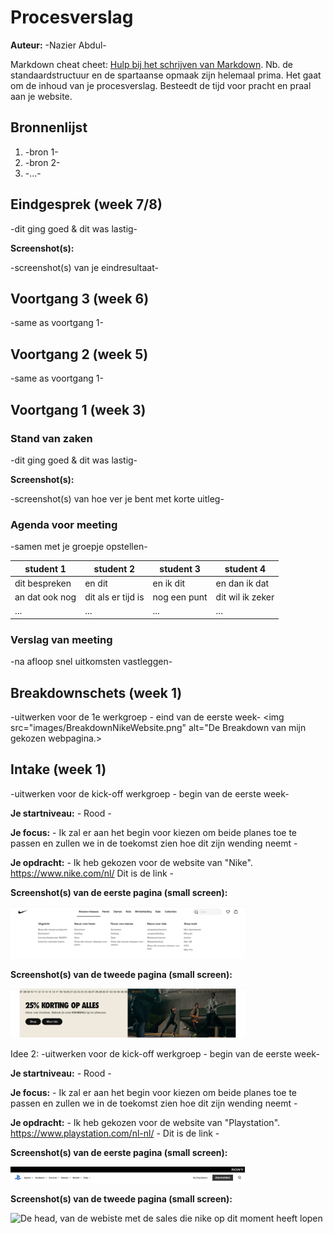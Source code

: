 # Procesverslag
**Auteur:** -Nazier Abdul-

Markdown cheat cheet: [Hulp bij het schrijven van Markdown](https://github.com/adam-p/markdown-here/wiki/Markdown-Cheatsheet). Nb. de standaardstructuur en de spartaanse opmaak zijn helemaal prima. Het gaat om de inhoud van je procesverslag. Besteedt de tijd voor pracht en praal aan je website.



## Bronnenlijst
1. -bron 1-
2. -bron 2-
3. -...-



## Eindgesprek (week 7/8)

-dit ging goed & dit was lastig-

**Screenshot(s):**

-screenshot(s) van je eindresultaat-



## Voortgang 3 (week 6)

-same as voortgang 1-



## Voortgang 2 (week 5)

-same as voortgang 1-



## Voortgang 1 (week 3)

### Stand van zaken

-dit ging goed & dit was lastig-

**Screenshot(s):**

-screenshot(s) van hoe ver je bent met korte uitleg-

### Agenda voor meeting

-samen met je groepje opstellen-

| student 1      | student 2          | student 3    | student 4        |
| ---            | ---                | ---          | ---              |
| dit bespreken  | en dit             | en ik dit    | en dan ik dat    |
| an dat ook nog | dit als er tijd is | nog een punt | dit wil ik zeker |
| ...            | ...                | ...          | ...              |

### Verslag van meeting

-na afloop snel uitkomsten vastleggen-



## Breakdownschets (week 1)

-uitwerken voor de 1e werkgroep - eind van de eerste week-
<img src="images/BreakdownNikeWebsite.png"  alt="De Breakdown van mijn gekozen webpagina.>




## Intake (week 1)
-uitwerken voor de kick-off werkgroep - begin van de eerste week-

**Je startniveau:** - Rood -

**Je focus:** - Ik zal er aan het begin voor kiezen om beide planes toe te passen en zullen we in de toekomst zien hoe dit zijn wending neemt -

**Je opdracht:** - Ik heb gekozen voor de website van "Nike". https://www.nike.com/nl/ Dit is de link -

**Screenshot(s) van de eerste pagina (small screen):**

<img src="images/nikenavbar.png" width="375px" alt="De navigatie balk van de nike website">

**Screenshot(s) van de tweede pagina (small screen):**

<img src="images/nikeheader.png" width="375px" alt="De head, van de webiste met de sales die nike op dit moment heeft lopen">

Idee 2:
-uitwerken voor de kick-off werkgroep - begin van de eerste week-

**Je startniveau:** - Rood -

**Je focus:** - Ik zal er aan het begin voor kiezen om beide planes toe te passen en zullen we in de toekomst zien hoe dit zijn wending neemt -

**Je opdracht:** - Ik heb gekozen voor de website van "Playstation". https://www.playstation.com/nl-nl/ - Dit is de link -

**Screenshot(s) van de eerste pagina (small screen):**

<img src="images/psnavbar.png" width="375px" alt="De navigatie balk van de nike website">

**Screenshot(s) van de tweede pagina (small screen):**

<img src="images/pshead.png" width="375px" alt="De head, van de webiste met de sales die nike op dit moment heeft lopen">
